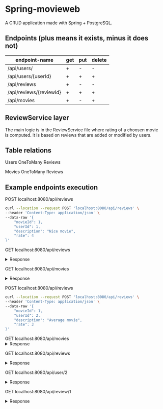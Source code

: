 # Spring-movieweb
A CRUD application made with Spring + PostgreSQL.


## Endpoints (plus means it exists, minus it does not)
|endpoint-name|get|put|delete|
|-|-|-|-|
|/api/users/|+|-|-|
|/api/users/{userId}|+|+|+|
|/api/reviews|+|-|-|
|/api/reviews/{reviewId}|+|+|+|
|/api/movies|+|-|+|

## ReviewService layer
The main logic is in the ReviewService file where rating of a choosen movie is computed. It is based on reviews that are added or modified by users.

## Table relations
Users OneToMany Reviews

Movies OneToMany Reviews

## Example endpoints execution
POST localhost:8080/api/reviews
```bash
curl --location --request POST 'localhost:8080/api/reviews' \
--header 'Content-Type: application/json' \
--data-raw '{
    "movieId": 1,
    "userId": 1,
    "description": "Nice movie",
    "rate": 4
}'
```
GET localhost:8080/api/reviews
<details>
  <summary>Response</summary>
  

```json
[
    {
        "id": 1,
        "movie": {
            "id": 1,
            "title": "Gladiator",
            "producer": "Ridley Scott",
            "rating": 2.0,
            "numOfRates": 1
        },
        "user": {
            "id": 1,
            "name": "Jonasz"
        },
        "description": "Nice movie",
        "rate": 4.0
    }
]
```
</details>

GET localhost:8080/api/movies
<details>
  <summary>Response</summary>
  
```json
[
    {
        "id": 1,
        "title": "Gladiator",
        "producer": "Ridley Scott",
        "rating": 4.0,
        "numOfRates": 1
    }
]
```
</details>

POST localhost:8080/api/reviews
```bash
curl --location --request POST 'localhost:8080/api/reviews' \
--header 'Content-Type: application/json' \
--data-raw '{
    "movieId": 1,
    "userId": 2,
    "description": "Average movie",
    "rate": 3
}'
```
</details>
GET localhost:8080/api/movies

<details>
  <summary>Response</summary>
  
```json
[
    {
        "id": 1,
        "title": "Gladiator",
        "producer": "Ridley Scott",
        "rating": 3.5,
        "numOfRates": 2
    }
]
```
</details>

GET localhost:8080/api/reviews
<details>
  <summary>Response</summary>
  

```json
[
    {
        "id": 1,
        "movie": {
            "id": 1,
            "title": "Gladiator",
            "producer": "Ridley Scott",
            "rating": 3.5,
            "numOfRates": 2
        },
        "user": {
            "id": 1,
            "name": "Jonasz"
        },
        "description": "Nice movie",
        "rate": 4.0
    },
    {
        "id": 2,
        "movie": {
            "id": 1,
            "title": "Gladiator",
            "producer": "Ridley Scott",
            "rating": 3.5,
            "numOfRates": 2
        },
        "user": {
            "id": 2,
            "name": "Maciej"
        },
        "description": "Average movie",
        "rate": 3.0
    }
] 
```
</details>

GET localhost:8080/api/user/2
<details>
  <summary>Response</summary>
  
```json
{
    "id": 2,
    "name": "Maciej",
    "listOfReviews": [
        {
            "title": "Gladiator",
            "producer": "Ridley Scott",
            "rating": 3.0,
            "description": "Average movie"
        }
    ]
}
```
</details>

GET localhost:8080/api/review/1

<details>
  <summary>Response</summary>

```json
{
    "id": 1,
    "movie": {
        "id": 1,
        "title": "Gladiator",
        "producer": "Ridley Scott",
        "rating": 3.0,
        "numOfRates": 1
    },
    "user": {
        "id": 2,
        "name": "Maciej"
    },
    "description": "Average movie",
    "rate": 3.0
}
```
</details>
